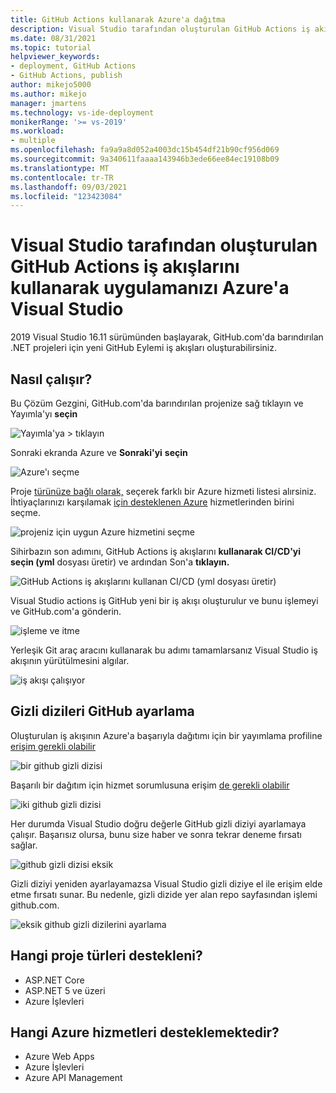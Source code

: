 ```yaml
---
title: GitHub Actions kullanarak Azure'a dağıtma
description: Visual Studio tarafından oluşturulan GitHub Actions iş akışlarını kullanarak uygulamanızı Azure'a dağıtmayı Visual Studio
ms.date: 08/31/2021
ms.topic: tutorial
helpviewer_keywords:
- deployment, GitHub Actions
- GitHub Actions, publish
author: mikejo5000
ms.author: mikejo
manager: jmartens
ms.technology: vs-ide-deployment
monikerRange: '>= vs-2019'
ms.workload:
- multiple
ms.openlocfilehash: fa9a9a8d052a4003dc15b454df21b90cf956d069
ms.sourcegitcommit: 9a340611faaaa143946b3ede66ee84ec19108b09
ms.translationtype: MT
ms.contentlocale: tr-TR
ms.lasthandoff: 09/03/2021
ms.locfileid: "123423084"
---
```

# <a name="deploy-your-application-to-azure-using-github-actions-workflows-created-by-visual-studio"></a>Visual Studio tarafından oluşturulan GitHub Actions iş akışlarını kullanarak uygulamanızı Azure'a Visual Studio
2019 Visual Studio 16.11 sürümünden başlayarak, GitHub.com'da barındırılan .NET projeleri için yeni GitHub Eylemi iş akışları oluşturabilirsiniz.

## <a name="how-does-it-work"></a>Nasıl çalışır?
Bu Çözüm Gezgini, GitHub.com'da barındırılan projenize sağ tıklayın ve Yayımla'yı **seçin**

![Yayımla'ya > tıklayın](./media/solution-explorer-publish.png)

Sonraki ekranda Azure ve **Sonraki'yi** **seçin**

![Azure'ı seçme](./media/wizard-azure.png)

Proje [türünüze bağlı olarak,](#which-project-types-are-supported) seçerek farklı bir Azure hizmeti listesi alırsiniz. İhtiyaçlarınızı karşılamak [için desteklenen Azure](#which-azure-services-are-supported) hizmetlerinden birini seçme.

![projeniz için uygun Azure hizmetini seçme](./media/wizard-pick-azure-service.png)

Sihirbazın son adımını, GitHub Actions iş akışlarını **kullanarak CI/CD'yi seçin (yml** dosyası üretir) ve ardından Son'a **tıklayın.**

![GitHub Actions iş akışlarını kullanan CI/CD (yml dosyası üretir)](./media/wizard-final-step.png)

Visual Studio actions iş GitHub yeni bir iş akışı oluşturulur ve bunu işlemeyi ve GitHub.com'a gönderin.

![işleme ve itme](./media/summary-commit-and-push.png)

Yerleşik Git araç aracını kullanarak bu adımı tamamlarsanız Visual Studio iş akışının yürütülmesini algılar. [](../version-control/git-with-visual-studio.md#git-changes-window)

![iş akışı çalışıyor](./media/summary-workflow-running.png)

## <a name="setting-the-github-secrets"></a>Gizli dizileri GitHub ayarlama
Oluşturulan iş akışının Azure'a başarıyla dağıtımı için bir yayımlama profiline [erişim gerekli olabilir](/azure/app-service/deploy-github-actions?tabs=applevel#configure-the-github-secret) 

![bir github gizli dizisi](./media/summary-one-github-secret.png)

Başarılı bir dağıtım için hizmet sorumlusuna erişim [de gerekli olabilir](/azure/app-service/deploy-github-actions?tabs=userlevel#configure-the-github-secret)

![iki github gizli dizisi](./media/summary-two-github-secrets.png)

Her durumda Visual Studio doğru değerle GitHub gizli diziyi ayarlamaya çalışır. Başarısız olursa, bunu size haber ve sonra tekrar deneme fırsatı sağlar.

![github gizli dizisi eksik](./media/summary-one-github-secret-missing.png)

Gizli diziyi yeniden ayarlayamazsa Visual Studio gizli diziye el ile erişim elde etme fırsatı sunar. Bu nedenle, gizli dizide yer alan repo sayfasından işlemi github.com.

![eksik github gizli dizilerini ayarlama](./media/summary-set-github-secret.png)

## <a name="which-project-types-are-supported"></a>Hangi proje türleri destekleni?
 * ASP.NET Core
 * ASP.NET 5 ve üzeri
 * Azure İşlevleri

## <a name="which-azure-services-are-supported"></a>Hangi Azure hizmetleri desteklemektedir?
* Azure Web Apps
* Azure İşlevleri
* Azure API Management
